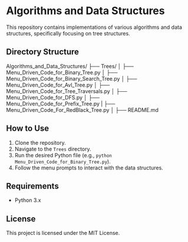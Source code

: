 # Algorithms and Data Structures

This repository contains implementations of various algorithms and data structures, specifically focusing on tree structures.

## Directory Structure

Algorithms_and_Data_Structures/
├── Trees/
│ ├── Menu_Driven_Code_for_Binary_Tree.py
│ ├── Menu_Driven_Code_for_Binary_Search_Tree.py
│ ├── Menu_Driven_Code_for_Avl_Tree.py
│ ├── Menu_Driven_Code_for_Tree_Traversals.py
│ ├── Menu_Driven_Code_for_DFS.py
│ ├── Menu_Driven_Code_for_Prefix_Tree.py
| ├── Menu_Driven_Code_For_RedBlack_Tree.py
│ ├── README.md


## How to Use

1. Clone the repository.
2. Navigate to the `Trees` directory.
3. Run the desired Python file (e.g., `python Menu_Driven_Code_for_Binary_Tree.py`).
4. Follow the menu prompts to interact with the data structures.

## Requirements

- Python 3.x

## License

This project is licensed under the MIT License.
